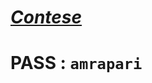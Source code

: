 # [*Contese*](https://drive.google.com/drive/folders/1bxaKSyoUQkylDzsEP4OepcBuHOsx69KS?usp=sharing)
# PASS :  `amrapari`
